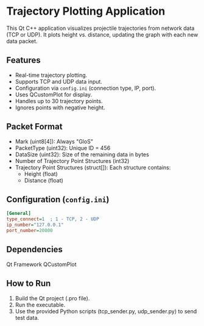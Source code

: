 # Trajectory Plotting Application

This Qt C++ application visualizes projectile trajectories from network data (TCP or UDP). It plots height vs. distance, updating the graph with each new data packet.

## Features

- Real-time trajectory plotting.
- Supports TCP and UDP data input.
- Configuration via `config.ini` (connection type, IP, port).
- Uses QCustomPlot for display.
- Handles up to 30 trajectory points.
- Ignores points with negative height.

## Packet Format

- Mark (uint8[4]): Always "GloS"
- PacketType (uint32): Unique ID = 456
- DataSize (uint32): Size of the remaining data in bytes
- Number of Trajectory Point Structures (int32)
- Trajectory Point Structures (struct[]): Each structure contains:
    - Height (float)
    - Distance (float)

## Configuration (`config.ini`)

```ini
[General]
type_connect=1  ; 1 - TCP, 2 - UDP
ip_number="127.0.0.1"
port_number=20000
```

## Dependencies

Qt Framework
QCustomPlot

## How to Run

1. Build the Qt project (.pro file).
2. Run the executable.
3. Use the provided Python scripts (tcp_sender.py, udp_sender.py) to send test data.
